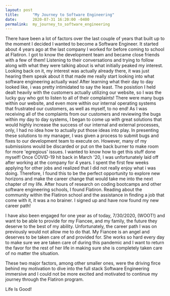 ```yaml
---
layout: post
title:      "My Journey to Software Engineering"
date:       2020-07-31 16:20:00 -0400
permalink:  my_journey_to_software_engineering
---
```




There have been a lot of factors over the last couple of years that built up to the moment I decided I wanted to become a Software Engineer. It started about 4 years ago at the last company I worked for before coming to school at Flatiron. I got to know the development team and became close friends with a few of them! Listening to their conversations and trying to follow along with what they were talking about is what initially peaked my interest. Looking back on it, my interest was actually already there, it was just hearing them speak about it that made me really start looking into what software engineering actually was! After learning what their day to day looked like, i was pretty intimidated to say the least. The posistion I held dealt heavily with the customers actually utilizing our website, so I was the lucky guy who got to listen to all of their complaints! There were many bugs within our website, and even more within our internal operating systems that frustrated our customers, as well as myself, to no end! As I was receiving all of the complaints from our customers and reviewing the bugs within my day to day systems, I began to come up with great solutions that would highly increase the success of our internal and external processes, only, I had no idea how to actually put those ideas into play. In presenting these solutions to my manager, I was given a process to submit bugs and fixes to our development team to execute on. However, many of my submissions would be discarded or put on the back burner to make room for more 'egregious' issues. I wanted to know how to get this stuff done myself! Once COVID-19 hit back in March '20, I was unfortunately laid off after working at the company for 4 years. I spent the first few weeks applying for other jobs and realized that I did not really enjoy what i was doing. Therefore, I found this to be the perfect opportunity to explore new horizons and make the career change that would take me into the next chapter of my life. After hours of research on coding bootcamps and other software engineering schools, I found Flatiron. Reading about the community within the Flatiron school and the assistance in finding a job that come with it, it was a no brainer. I signed up and have now found my new career path! 
 
I have also been engaged for one year as of today, 7/30/2020, (WOOT!) and want to be able to provide for my Fiancee, and my family, the future they deserve to the best of my ability. Unfortunately, the career path I was on previously would not allow me to do that. My Fiancee is an angel and deserves to be taken care of and provided for. She works so hard every day to make sure we are taken care of during this pandemic and I want to return the favor for the rest of her life in making sure she is completely taken care of no matter the situation. 
 
These two major factors, among other smaller ones, were the driving firce behind my motivation to dive into the full stack Software Engineering immersive and I could not be more excited and motivated to continue my journey through the Flatiron program.
 
Life Is Good!
